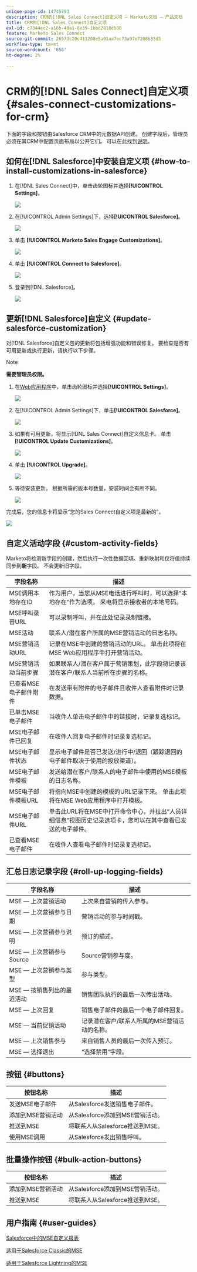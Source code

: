```yaml
---
unique-page-id: 14745793
description: CRM的[!DNL Sales Connect]自定义项 — Marketo文档 — 产品文档
title: CRM的[!DNL Sales Connect]自定义项
exl-id: c7344ec2-a16b-48a1-8e39-1bbd2818db80
feature: Marketo Sales Connect
source-git-commit: 26573c20c411208e5a01aa7ec73a97e7208b35d5
workflow-type: tm+mt
source-wordcount: '658'
ht-degree: 2%

---
```


# CRM的[!DNL Sales Connect]自定义项 {#sales-connect-customizations-for-crm}

下面的字段和按钮由Salesforce CRM中的元数据API创建。 创建字段后，管理员必须在其CRM中配置页面布局以公开它们。 可以在此找到[说明](/help/marketo/product-docs/marketo-sales-connect/crm/salesforce-customization/assets/mse-for-sf-classic.pdf)。

## 如何在[!DNL Salesforce]中安装自定义项 {#how-to-install-customizations-in-salesforce}

1. 在[!DNL Sales Connect]中，单击齿轮图标并选择&#x200B;**[!UICONTROL Settings]**。

   ![](assets/one.png)

1. 在[!UICONTROL Admin Settings]下，选择&#x200B;**[!UICONTROL Salesforce]**。

   ![](assets/two.png)

1. 单击 **[!UICONTROL Marketo Sales Engage Customizations]**。

   ![](assets/three.png)

1. 单击 **[!UICONTROL Connect to Salesforce]**。

   ![](assets/four.png)

1. 登录到[!DNL Salesforce]。

   ![](assets/five.png)

## 更新[!DNL Salesforce]自定义 {#update-salesforce-customization}

对[!DNL Salesforce]自定义包的更新将包括增强功能和错误修复。 要检查是否有可用更新或执行更新，请执行以下步骤。

>[!NOTE]
>
>**需要管理员权限。**

1. 在[Web应用程序](https://www.toutapp.com)中，单击齿轮图标并选择&#x200B;**[!UICONTROL Settings]**。

   ![](assets/sales-connect-customizations-for-crm-6.png)

1. 在[!UICONTROL Admin Settings]下，单击&#x200B;**[!UICONTROL Salesforce]**。

   ![](assets/sales-connect-customizations-for-crm-7.png)

1. 如果有可用更新，将显示[!DNL Sales Connect]自定义信息卡。 单击 **[!UICONTROL Update Customizations]**。

   ![](assets/sales-connect-customizations-for-crm-8.png)

1. 单击 **[!UICONTROL Upgrade]**。

   ![](assets/sales-connect-customizations-for-crm-9.png)

1. 等待安装更新。 根据所需的版本号数量，安装时间会有所不同。

   ![](assets/sales-connect-customizations-for-crm-10.png)

完成后，您的信息卡将显示“您的Sales Connect自定义项是最新的”。

![](assets/sales-connect-customizations-for-crm-11.png)

## 自定义活动字段 {#custom-activity-fields}

Marketo将检测新字段的创建，然后执行一次性数据回填、重新映射和仅将值持续同步到&#x200B;**新**&#x200B;字段。 不会更新旧字段。

<table><thead>
  <tr>
    <th>字段名称</th>
    <th>描述</th>
  </tr></thead>
<tbody>
  <tr>
    <td>MSE调用本地存在ID</td>
    <td>作为用户，当您从MSE电话进行呼叫时，可以选择“本地存在”作为选项。 来电将显示接收者的本地号码。</td>
  </tr>
  <tr>
    <td>MSE呼叫录音URL</td>
    <td>可以录制呼叫，并在此处记录录制链接。</td>
  </tr>
  <tr>
    <td>MSE活动</td>
    <td>联系人/潜在客户所属的MSE营销活动的日志名称。</td>
  </tr>
  <tr>
    <td>MSE营销活动URL</td>
    <td>记录在MSE中创建的营销活动的URL。 单击此项将在MSE Web应用程序中打开营销活动。</td>
  </tr>
  <tr>
    <td>MSE营销活动当前步骤</td>
    <td>如果联系人/潜在客户属于营销策划，此字段将记录该潜在客户/联系人当前所在步骤的名称。</td>
  </tr>
  <tr>
    <td>已查看MSE电子邮件附件</td>
    <td>在发送带有附件的电子邮件且收件人查看附件时记录数据。</td>
  </tr>
  <tr>
    <td>已单击MSE电子邮件</td>
    <td>当收件人单击电子邮件中的链接时，记录复选标记。</td>
  </tr>
  <tr>
    <td>MSE电子邮件已回复</td>
    <td>在收件人回复电子邮件时记录复选标记。</td>
  </tr>
  <tr>
    <td>MSE电子邮件状态</td>
    <td>显示电子邮件是否已发送/进行中/退回（跟踪退回的电子邮件取决于使用的投放渠道）。</td>
  </tr>
  <tr>
    <td>MSE电子邮件模板</td>
    <td>发送给潜在客户/联系人的电子邮件中使用的MSE模板的日志名称。</td>
  </tr>
  <tr>
    <td>MSE电子邮件模板URL</td>
    <td>将指向MSE中创建的模板的URL记录下来。 单击此项将在MSE Web应用程序中打开模板。</td>
  </tr>
  <tr>
    <td>MSE电子邮件URL</td>
    <td>单击此URL将在MSE中打开命令中心，并拉出“人员详细信息”视图历史记录选项卡，您可以在其中查看已发送的电子邮件。</td>
  </tr>
  <tr>
    <td>已查看MSE电子邮件</td>
    <td>在收件人查看电子邮件时记录复选标记。</td>
  </tr>
</tbody></table>

## 汇总日志记录字段 {#roll-up-logging-fields}

<table><thead>
  <tr>
    <th>字段名称</th>
    <th>描述</th>
  </tr></thead>
<tbody>
  <tr>
    <td>MSE — 上次营销活动</td>
    <td>上次来自营销的传入参与。</td>
  </tr>
  <tr>
    <td>MSE — 上次营销参与日期</td>
    <td>营销活动的参与时间戳。</td>
  </tr>
  <tr>
    <td>MSE — 上次营销参与说明</td>
    <td>预订的描述。</td>
  </tr>
  <tr>
    <td>MSE — 上次营销参与Source</td>
    <td>Source营销参与度。</td>
  </tr>
  <tr>
    <td>MSE — 上次营销参与类型</td>
    <td>参与类型。</td>
  </tr>
  <tr>
    <td>MSE — 按销售列出的最近活动</td>
    <td>销售团队执行的最后一次传出活动。</td>
  </tr>
  <tr>
    <td>MSE — 上次回复</td>
    <td>销售电子邮件的最后一个电子邮件回复。</td>
  </tr>
  <tr>
    <td>MSE — 当前促销活动</td>
    <td>记录潜在客户/联系人所属的MSE营销活动的名称。</td>
  </tr>
  <tr>
    <td>MSE — 上次销售参与</td>
    <td>来自销售人员的最后一次传入预订。</td>
  </tr>
  <tr>
    <td>MSE — 选择退出</td>
    <td>“选择禁用”字段。</td>
  </tr>
</tbody></table>

## 按钮 {#buttons}

<table><thead>
  <tr>
    <th>按钮名称</th>
    <th>描述</th>
  </tr></thead>
<tbody>
  <tr>
    <td>发送MSE电子邮件</td>
    <td>从Salesforce发送销售电子邮件。</td>
  </tr>
  <tr>
    <td>添加到MSE营销活动</td>
    <td>从Salesforce添加到MSE营销活动。</td>
  </tr>
  <tr>
    <td>推送到MSE</td>
    <td>将联系人从Salesforce推送到MSE。</td>
  </tr>
  <tr>
    <td>使用MSE调用</td>
    <td>从Salesforce发出销售呼叫。</td>
  </tr>
</tbody>
</table>

## 批量操作按钮 {#bulk-action-buttons}

<table><thead>
  <tr>
    <th>按钮名称</th>
    <th>描述</th>
  </tr></thead>
<tbody>
  <tr>
    <td>添加到MSE营销活动</td>
    <td>从Salesforce添加到MSE营销活动。</td>
  </tr>
  <tr>
    <td>推送到MSE</td>
    <td>将联系人从Salesforce推送到MSE。</td>
  </tr>
</tbody>
</table>

## 用户指南 {#user-guides}

[Salesforce中的MSE自定义报表](/help/marketo/product-docs/marketo-sales-connect/crm/salesforce-customization/assets/reports-and-dashboards.pdf)

[适用于Salesforce Classic的MSE](/help/marketo/product-docs/marketo-sales-connect/crm/salesforce-customization/assets/mse-for-sf-classic.pdf)

[适用于Salesforce Lightning的MSE](/help/marketo/product-docs/marketo-sales-connect/crm/salesforce-customization/assets/sfdc-guide-lightning.pdf)
